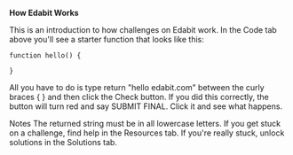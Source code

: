 **How Edabit Works**

This is an introduction to how challenges on Edabit work. In the Code tab above you'll see a starter function that looks like this:
```
function hello() {

}
```
All you have to do is type return "hello edabit.com" between the curly braces { } and then click the Check button. If you did this correctly, the button will turn red and say SUBMIT FINAL. Click it and see what happens.

Notes
The returned string must be in all lowercase letters.
If you get stuck on a challenge, find help in the Resources tab.
If you're really stuck, unlock solutions in the Solutions tab.


